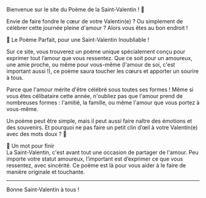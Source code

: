 Bienvenue sur le site du Poème de la Saint-Valentin ! 💖

Envie de faire fondre le cœur de votre Valentin(e) ? Ou simplement de célébrer cette journée pleine d'amour ? Alors vous êtes au bon endroit !

💌 Le Poème Parfait, pour une Saint-Valentin Inoubliable !

Sur ce site, vous trouverez un poème unique spécialement conçu pour exprimer tout l’amour que vous ressentez. Que ce soit pour un amoureux, une amie proche, ou même pour vous-même (l'amour de soi, c'est important aussi !), ce poème saura toucher les cœurs et apporter un sourire à tous.

Parce que l'amour mérite d'être célébré sous toutes ses formes ! Même si vous êtes célibataire cette année, n'oubliez pas que l'amour prend de nombreuses formes : l'amitié, la famille, ou même l'amour que vous portez à vous-même.

Un poème peut être simple, mais il peut aussi faire naître des émotions et des souvenirs. Et pourquoi ne pas faire un petit clin d’œil à votre Valentin(e) avec des mots doux ? 🌹

💖 Un mot pour finir  
La Saint-Valentin, c'est avant tout une occasion de partager de l'amour. Peu importe votre statut amoureux, l’important est d’exprimer ce que vous ressentez, avec sincérité. Ce poème est là pour vous aider à le faire de manière originale et touchante.

---

Bonne Saint-Valentin à tous !
